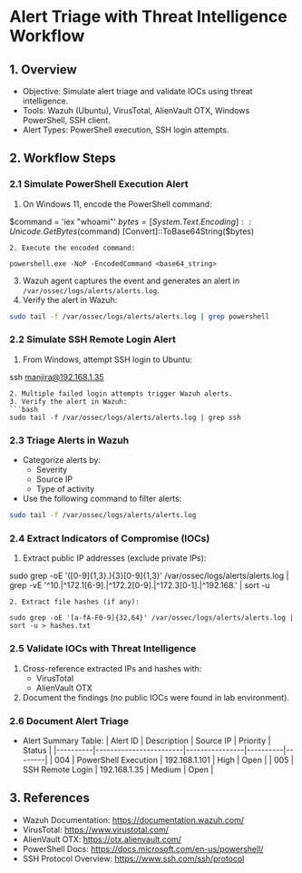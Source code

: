 # Alert Triage with Threat Intelligence Workflow

## 1. Overview
- Objective: Simulate alert triage and validate IOCs using threat intelligence.
- Tools: Wazuh (Ubuntu), VirusTotal, AlienVault OTX, Windows PowerShell, SSH client.
- Alert Types: PowerShell execution, SSH login attempts.

## 2. Workflow Steps

### 2.1 Simulate PowerShell Execution Alert
1. On Windows 11, encode the PowerShell command:

$command = 'iex "whoami"'
$bytes = [System.Text.Encoding]::Unicode.GetBytes($command)
[Convert]::ToBase64String($bytes)
```
2. Execute the encoded command:

powershell.exe -NoP -EncodedCommand <base64_string>
```
3. Wazuh agent captures the event and generates an alert in `/var/ossec/logs/alerts/alerts.log`.
4. Verify the alert in Wazuh:
```bash
sudo tail -f /var/ossec/logs/alerts/alerts.log | grep powershell
```

### 2.2 Simulate SSH Remote Login Alert
1. From Windows, attempt SSH login to Ubuntu:

ssh manjira@192.168.1.35
```
2. Multiple failed login attempts trigger Wazuh alerts.
3. Verify the alert in Wazuh:
```bash
sudo tail -f /var/ossec/logs/alerts/alerts.log | grep ssh
```

### 2.3 Triage Alerts in Wazuh
- Categorize alerts by:
  - Severity
  - Source IP
  - Type of activity
- Use the following command to filter alerts:
```bash
sudo tail -f /var/ossec/logs/alerts/alerts.log
```

### 2.4 Extract Indicators of Compromise (IOCs)
1. Extract public IP addresses (exclude private IPs):

sudo grep -oE '([0-9]{1,3}\.){3}[0-9]{1,3}' /var/ossec/logs/alerts/alerts.log | \
grep -vE '^10\.|^172\.1[6-9]\.|^172\.2[0-9]\.|^172\.3[0-1]\.|^192\.168\.' | sort -u
```
2. Extract file hashes (if any):

sudo grep -oE '[a-fA-F0-9]{32,64}' /var/ossec/logs/alerts/alerts.log | sort -u > hashes.txt
```

### 2.5 Validate IOCs with Threat Intelligence
1. Cross-reference extracted IPs and hashes with:
   - VirusTotal
   - AlienVault OTX
2. Document the findings (no public IOCs were found in lab environment). 

### 2.6 Document Alert Triage
- Alert Summary Table:
| Alert ID | Description            | Source IP      | Priority | Status |
|----------|------------------------|----------------|----------|--------|
| 004      | PowerShell Execution   | 192.168.1.101  | High     | Open   |
| 005      | SSH Remote Login       | 192.168.1.35   | Medium   | Open   |

## 3. References
- Wazuh Documentation: https://documentation.wazuh.com/
- VirusTotal: https://www.virustotal.com/
- AlienVault OTX: https://otx.alienvault.com/
- PowerShell Docs: https://docs.microsoft.com/en-us/powershell/
- SSH Protocol Overview: https://www.ssh.com/ssh/protocol
